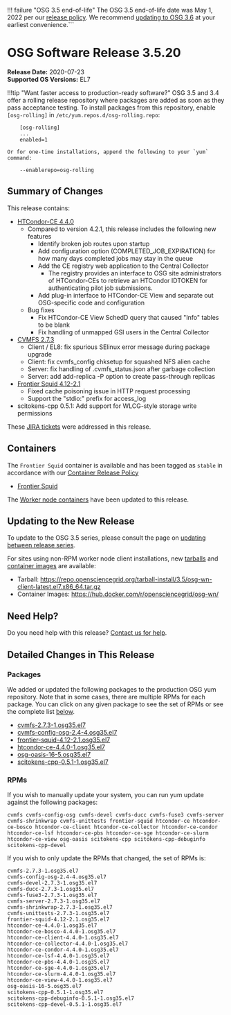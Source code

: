 !!! failure "OSG 3.5 end-of-life"
    The OSG 3.5 end-of-life date was May 1, 2022 per our
    [release policy](https://opensciencegrid.org/technology/policy/release-series/).
    We recommend
    [updating to OSG 3.6](../updating-to-osg-36.md)
    at your earliest convenience.```

OSG Software Release 3.5.20
===========================

**Release Date:** 2020-07-23    
**Supported OS Versions:** EL7

!!!tip "Want faster access to production-ready software?"
    OSG 3.5 and 3.4 offer a rolling release repository where packages are added as soon as they pass acceptance testing.
    To install packages from this repository, enable `[osg-rolling]` in `/etc/yum.repos.d/osg-rolling.repo`:

        [osg-rolling]
        ...
        enabled=1

    Or for one-time installations, append the following to your `yum` command:

        --enablerepo=osg-rolling

Summary of Changes
------------------

This release contains:

-   [HTCondor-CE 4.4.0](https://github.com/htcondor/htcondor-ce/releases/tag/v4.4.0)
    -   Compared to version 4.2.1, this release includes the following new features
        -   Identify broken job routes upon startup
        -   Add configuration option (COMPLETED_JOB_EXPIRATION) for how many days completed jobs may stay in the queue
        -   Add the CE registry web application to the Central Collector
            -   The registry provides an interface to OSG site administrators of HTCondor-CEs to retrieve an HTCondor IDTOKEN for authenticating pilot job submissions.
        -   Add plug-in interface to HTCondor-CE View and separate out OSG-specific code and configuration
    -   Bug fixes
        -   Fix HTCondor-CE View SchedD query that caused "Info" tables to be blank
        -   Fix handling of unmapped GSI users in the Central Collector
-   [CVMFS 2.7.3](https://cvmfs.readthedocs.io/en/2.7/cpt-releasenotes.html#release-notes-for-cernvm-fs-2-7-3)
    -   Client / EL8: fix spurious SElinux error message during package upgrade
    -   Client: fix cvmfs\_config chksetup for squashed NFS alien cache
    -   Server: fix handling of .cvmfs\_status.json after garbage collection
    -   Server: add add-replica -P option to create pass-through replicas
-   [Frontier Squid 4.12-2.1](http://frontier.cern.ch/dist/rpms/frontier-squidRELEASE_NOTES)
    -   Fixed cache poisoning issue in HTTP request processing
    -   Support the "stdio:" prefix for access\_log
-   scitokens-cpp 0.5.1: Add support for WLCG-style storage write permissions


These
[JIRA tickets](https://jira.opensciencegrid.org/issues/?jql=project%20%3D%20SOFTWARE%20AND%20fixVersion%20%3D%203.5.20%20ORDER%20BY%20priority%20DESC%2C%20key%20DESC)
were addressed in this release.


Containers
----------

The `Frontier Squid` container is available and has been tagged as `stable` in accordance with our
[Container Release Policy](https://opensciencegrid.org/technology/policy/container-release/)

-   [Frontier Squid](https://hub.docker.com/r/opensciencegrid/frontier-squid/)


The [Worker node containers](../../worker-node/using-wn-containers.md) have been updated to this release.


Updating to the New Release
---------------------------

To update to the OSG 3.5 series, please consult the page on
[updating between release series](../updating-to-osg-35.md).

For sites using non-RPM worker node client installations, new [tarballs](../../worker-node/install-wn-tarball.md) and
[container images](../../worker-node/using-wn-containers.md) are available:

- Tarball: <https://repo.opensciencegrid.org/tarball-install/3.5/osg-wn-client-latest.el7.x86_64.tar.gz>
- Container Images: <https://hub.docker.com/r/opensciencegrid/osg-wn/>

Need Help?
----------

Do you need help with this release? [Contact us for help](../../common/help.md).

Detailed Changes in This Release
--------------------------------

### Packages

We added or updated the following packages to the production OSG yum repository.
Note that in some cases, there are multiple RPMs for each package.
You can click on any given package to see the set of RPMs or see the complete list [below](#rpms).

-   [cvmfs-2.7.3-1.osg35.el7](https://koji.chtc.wisc.edu/koji/search?match=glob&type=build&terms=cvmfs-2.7.3-1.osg35.el7)
-   [cvmfs-config-osg-2.4-4.osg35.el7](https://koji.chtc.wisc.edu/koji/search?match=glob&type=build&terms=cvmfs-config-osg-2.4-4.osg35.el7)
-   [frontier-squid-4.12-2.1.osg35.el7](https://koji.chtc.wisc.edu/koji/search?match=glob&type=build&terms=frontier-squid-4.12-2.1.osg35.el7)
-   [htcondor-ce-4.4.0-1.osg35.el7](https://koji.chtc.wisc.edu/koji/search?match=glob&type=build&terms=htcondor-ce-4.4.0-1.osg35.el7)
-   [osg-oasis-16-5.osg35.el7](https://koji.chtc.wisc.edu/koji/search?match=glob&type=build&terms=osg-oasis-16-5.osg35.el7)
-   [scitokens-cpp-0.5.1-1.osg35.el7](https://koji.chtc.wisc.edu/koji/search?match=glob&type=build&terms=scitokens-cpp-0.5.1-1.osg35.el7)

### RPMs

If you wish to manually update your system, you can run yum update against the following packages:

    cvmfs cvmfs-config-osg cvmfs-devel cvmfs-ducc cvmfs-fuse3 cvmfs-server cvmfs-shrinkwrap cvmfs-unittests frontier-squid htcondor-ce htcondor-ce-bosco htcondor-ce-client htcondor-ce-collector htcondor-ce-condor htcondor-ce-lsf htcondor-ce-pbs htcondor-ce-sge htcondor-ce-slurm htcondor-ce-view osg-oasis scitokens-cpp scitokens-cpp-debuginfo scitokens-cpp-devel

If you wish to only update the RPMs that changed, the set of RPMs is:

``` file
cvmfs-2.7.3-1.osg35.el7
cvmfs-config-osg-2.4-4.osg35.el7
cvmfs-devel-2.7.3-1.osg35.el7
cvmfs-ducc-2.7.3-1.osg35.el7
cvmfs-fuse3-2.7.3-1.osg35.el7
cvmfs-server-2.7.3-1.osg35.el7
cvmfs-shrinkwrap-2.7.3-1.osg35.el7
cvmfs-unittests-2.7.3-1.osg35.el7
frontier-squid-4.12-2.1.osg35.el7
htcondor-ce-4.4.0-1.osg35.el7
htcondor-ce-bosco-4.4.0-1.osg35.el7
htcondor-ce-client-4.4.0-1.osg35.el7
htcondor-ce-collector-4.4.0-1.osg35.el7
htcondor-ce-condor-4.4.0-1.osg35.el7
htcondor-ce-lsf-4.4.0-1.osg35.el7
htcondor-ce-pbs-4.4.0-1.osg35.el7
htcondor-ce-sge-4.4.0-1.osg35.el7
htcondor-ce-slurm-4.4.0-1.osg35.el7
htcondor-ce-view-4.4.0-1.osg35.el7
osg-oasis-16-5.osg35.el7
scitokens-cpp-0.5.1-1.osg35.el7
scitokens-cpp-debuginfo-0.5.1-1.osg35.el7
scitokens-cpp-devel-0.5.1-1.osg35.el7
```

